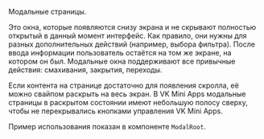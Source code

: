 Модальные страницы.

Это окна, которые появляются снизу экрана и не скрывают полностью открытый в данный момент интерфейс. Как правило, они нужны для разных дополнительных действий (например, выбора фильтра). После ввода информации пользователь остаётся на том же экране, на котором он был. Модальные окна поддерживают все привычные действия: смахивания, закрытия, переходы.

Если контента на странице достаточно для появления скролла, её можно свайпом раскрыть на весь экран. В VK Mini Apps модальные страницы в раскрытом состоянии имеют небольшую полосу сверху, чтобы не перекрывались кнопками управления VK Mini Apps.

Пример использования показан в компоненте `ModalRoot`.
